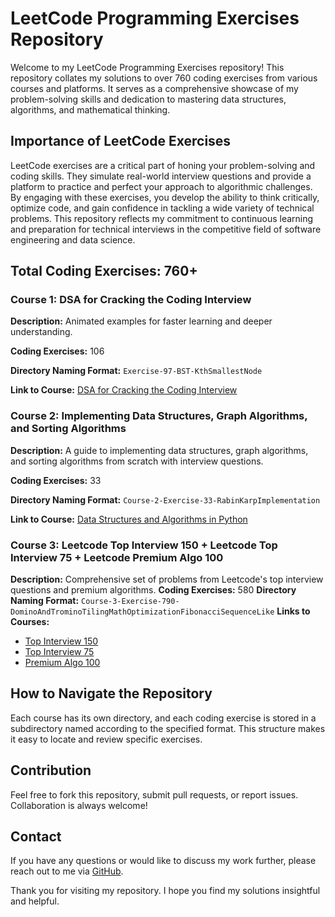 # LeetCode Programming Exercises Repository

Welcome to my LeetCode Programming Exercises repository! This repository collates my solutions to over 760 coding exercises from various courses and platforms. It serves as a comprehensive showcase of my problem-solving skills and dedication to mastering data structures, algorithms, and mathematical thinking. 

## Importance of LeetCode Exercises

LeetCode exercises are a critical part of honing your problem-solving and coding skills. They simulate real-world interview questions and provide a platform to practice and perfect your approach to algorithmic challenges. By engaging with these exercises, you develop the ability to think critically, optimize code, and gain confidence in tackling a wide variety of technical problems. This repository reflects my commitment to continuous learning and preparation for technical interviews in the competitive field of software engineering and data science.

## Total Coding Exercises: 760+

### Course 1: DSA for Cracking the Coding Interview
**Description:** Animated examples for faster learning and deeper understanding.

**Coding Exercises:** 106

**Directory Naming Format:** `Exercise-97-BST-KthSmallestNode`

**Link to Course:** [DSA for Cracking the Coding Interview](https://www.udemy.com/course/data-structures-algorithms-python/)

### Course 2: Implementing Data Structures, Graph Algorithms, and Sorting Algorithms

**Description:** A guide to implementing data structures, graph algorithms, and sorting algorithms from scratch with interview questions.

**Coding Exercises:** 33

**Directory Naming Format:** `Course-2-Exercise-33-RabinKarpImplementation`

**Link to Course:** [Data Structures and Algorithms in Python](https://www.udemy.com/course/algorithms-and-data-structures-in-python/)

### Course 3: Leetcode Top Interview 150 + Leetcode Top Interview 75 + Leetcode Premium Algo 100
**Description:** Comprehensive set of problems from Leetcode's top interview questions and premium algorithms.
**Coding Exercises:** 580
**Directory Naming Format:** `Course-3-Exercise-790-DominoAndTrominoTilingMathOptimizationFibonacciSequenceLike`
**Links to Courses:**
- [Top Interview 150](https://leetcode.com/studyplan/top-interview-150/)
- [Top Interview 75](https://leetcode.com/studyplan/leetcode-75/)
- [Premium Algo 100](https://leetcode.com/studyplan/premium-algo-100/)

## How to Navigate the Repository
Each course has its own directory, and each coding exercise is stored in a subdirectory named according to the specified format. This structure makes it easy to locate and review specific exercises.

## Contribution
Feel free to fork this repository, submit pull requests, or report issues. Collaboration is always welcome!

## Contact
If you have any questions or would like to discuss my work further, please reach out to me via [GitHub](https://github.com/rexcoleman).

Thank you for visiting my repository. I hope you find my solutions insightful and helpful.
